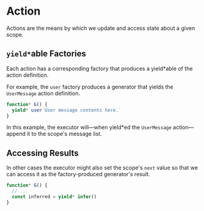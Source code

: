 # Action

Actions are the means by which we update and access state about a given scope.

## `yield*`able Factories

Each action has a corresponding factory that produces a yield*able of the action
definition.

For example, the `user` factory produces a generator that yields the
`UserMessage` action definition.

```ts
function* G() {
  yield* user`User message contents here.`
}
```

In this example, the executor will––when yield*ed the `UserMessage`
action––append it to the scope's message list.

## Accessing Results

In other cases the executor might also set the scope's `next` value so that we
can access it as the factory-produced generator's result.

```ts
function* G() {
  // ...
  const inferred = yield* infer()
}
```
